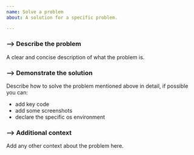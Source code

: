```yaml
---
name: Solve a problem
about: A solution for a specific problem.

---
```


### **--> Describe the problem**
A clear and concise description of what the problem is.

### **--> Demonstrate the solution**
Describe how to solve the problem mentioned above in detail, if possible you can:
- add key code
- add some screenshots
- declare the specific os environment

### **--> Additional context**
Add any other context about the problem here.
